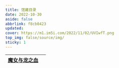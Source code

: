 ```yaml
---
title: 馆藏目录
date: 2022-10-30
aside: false
abbrlink: f8cb0423
updated:
cover: https://m1.im5i.com/2022/11/02/UVIwfT.png
top_img: false/source/img/
sticky: 1
---
```


| [魔女与龙之血](D:\Blog\source\Books\魔女与龙之血.md) |      |
| :--: | ---- |

